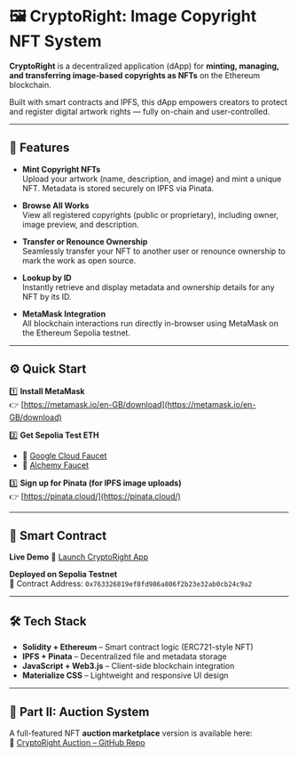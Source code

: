 # 🖼️ CryptoRight: Image Copyright NFT System

**CryptoRight** is a decentralized application (dApp) for **minting, managing, and transferring image-based copyrights as NFTs** on the Ethereum blockchain.

Built with smart contracts and IPFS, this dApp empowers creators to protect and register digital artwork rights — fully on-chain and user-controlled.

---

## 🚀 Features

- **Mint Copyright NFTs**  
  Upload your artwork (name, description, and image) and mint a unique NFT. Metadata is stored securely on IPFS via Pinata.

- **Browse All Works**  
  View all registered copyrights (public or proprietary), including owner, image preview, and description.

- **Transfer or Renounce Ownership**  
  Seamlessly transfer your NFT to another user or renounce ownership to mark the work as open source.

- **Lookup by ID**  
  Instantly retrieve and display metadata and ownership details for any NFT by its ID.

- **MetaMask Integration**  
  All blockchain interactions run directly in-browser using MetaMask on the Ethereum Sepolia testnet.

---

## ⚙️ Quick Start

1️⃣ **Install MetaMask**  
👉 [https://metamask.io/en-GB/download](https://metamask.io/en-GB/download)

2️⃣ **Get Sepolia Test ETH**  
- 🔗 [Google Cloud Faucet](https://cloud.google.com/application/web3/faucet/ethereum/sepolia)  
- 🔗 [Alchemy Faucet](https://www.alchemy.com/faucets/ethereum-sepolia)

3️⃣ **Sign up for Pinata (for IPFS image uploads)**  
👉 [https://pinata.cloud/](https://pinata.cloud/)

---

## 📜 Smart Contract

**Live Demo**
🚀 [Launch CryptoRight App](https://winstonpgao.github.io/Image-Copyright-NFT-Marketplace-CryptoRight-/)


**Deployed on Sepolia Testnet**  
🧾 Contract Address: `0x763326819ef8fd986a806f2b23e32ab0cb24c9a2`

---

## 🛠 Tech Stack

- **Solidity + Ethereum** – Smart contract logic (ERC721-style NFT)
- **IPFS + Pinata** – Decentralized file and metadata storage
- **JavaScript + Web3.js** – Client-side blockchain integration
- **Materialize CSS** – Lightweight and responsive UI design

---

## 🔄 Part II: Auction System

A full-featured NFT **auction marketplace** version is available here:  
🔗 [CryptoRight Auction – GitHub Repo](https://github.com/winstonpgao/BlockChain_2/tree/main)
